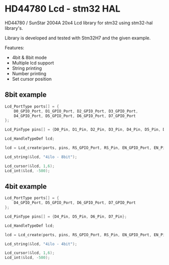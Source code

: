 # HD44780 Lcd - stm32 HAL

HD44780 / SunStar 2004A 20x4 Lcd library for stm32 using stm32-hal library's.

Library is developed and tested with Stm32H7 and the given example.

Features:
- 4bit & 8bit mode
- Multiple lcd support
- String printing
- Number printing
- Set cursor position


## 8bit example
```c
Lcd_PortType ports[] = {
	D0_GPIO_Port, D1_GPIO_Port, D2_GPIO_Port, D3_GPIO_Port,
	D4_GPIO_Port, D5_GPIO_Port, D6_GPIO_Port, D7_GPIO_Port
};

Lcd_PinType pins[] = {D0_Pin, D1_Pin, D2_Pin, D3_Pin, D4_Pin, D5_Pin, D6_Pin, D7_Pin};

Lcd_HandleTypeDef lcd;

lcd = Lcd_create(ports, pins, RS_GPIO_Port, RS_Pin, EN_GPIO_Port, EN_Pin, LCD_8_BIT_MODE);

Lcd_string(&lcd, "4ilo - 8bit");

Lcd_cursor(&lcd, 1,6);
Lcd_int(&lcd, -500);
```

## 4bit example
```c
Lcd_PortType ports[] = {
	D4_GPIO_Port, D5_GPIO_Port, D6_GPIO_Port, D7_GPIO_Port
};

Lcd_PinType pins[] = {D4_Pin, D5_Pin, D6_Pin, D7_Pin};

Lcd_HandleTypeDef lcd;

lcd = Lcd_create(ports, pins, RS_GPIO_Port, RS_Pin, EN_GPIO_Port, EN_Pin, LCD_4_BIT_MODE);

Lcd_string(&lcd, "4ilo - 4bit");

Lcd_cursor(&lcd, 1,6);
Lcd_int(&lcd, -500);
```
